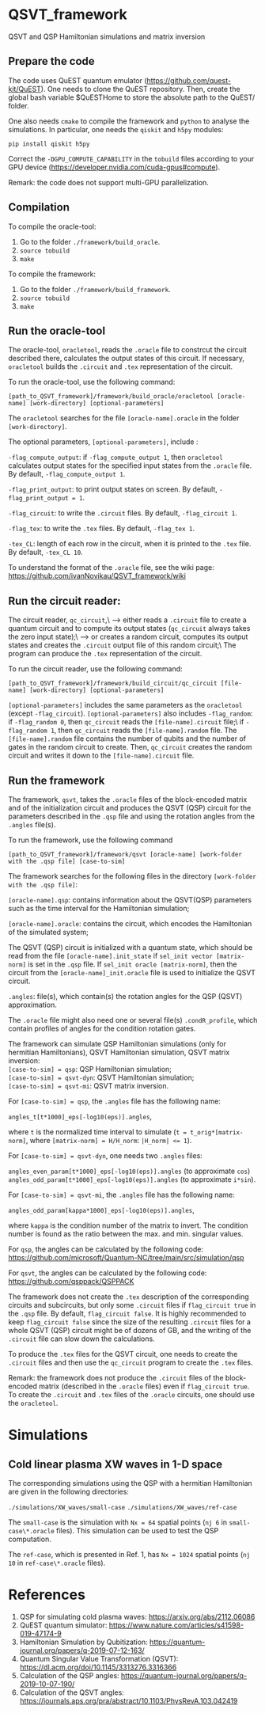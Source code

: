 # QSVT_framework
QSVT and QSP Hamiltonian simulations and matrix inversion

## Prepare the code
The code uses QuEST quantum emulator (https://github.com/quest-kit/QuEST).
One needs to clone the QuEST repository.
Then, create the global bash variable $QuESTHome to store the absolute path to the QuEST/ folder.

One also needs `cmake` to compile the framework and `python` to analyse the simulations.
In particular, one needs the `qiskit` and `h5py` modules:

`pip install qiskit h5py`

Correct the `-DGPU_COMPUTE_CAPABILITY` in the `tobuild` files according to your GPU device
(https://developer.nvidia.com/cuda-gpus#compute).

Remark: the code does not support multi-GPU parallelization.

## Compilation
To compile the oracle-tool:
1. Go to the folder `./framework/build_oracle`.
2. `source tobuild`
3. `make`

To compile the framework:
1. Go to the folder `./framework/build_framework`.
2. `source tobuild`
3. `make`

## Run the oracle-tool
The oracle-tool, `oracletool`, reads the `.oracle` file to constrcut the circuit described there, calculates the output states of this circuit.
If necessary, `oracletool` builds the `.circuit` and `.tex` representation of the circuit.

To run the oracle-tool, use the following command:

`[path_to_QSVT_framework]/framework/build_oracle/oracletool [oracle-name] [work-directory] [optional-parameters]`

The `oracletool` searches for the file `[oracle-name].oracle` in the folder `[work-directory]`.

The optional parameters, `[optional-parameters]`, include : 

`-flag_compute_output`: if `-flag_compute_output 1`, then `oracletool` calculates output states for the specified input states from the `.oracle` file.
By default, `-flag_compute_output 1`.

`-flag_print_output`: to print output states on screen.
By default, `-flag_print_output = 1`.

`-flag_circuit`: to write the `.circuit` files. 
By default, `-flag_circuit 1`.

`-flag_tex`: to write the `.tex` files. 
By default, `-flag_tex 1`.

`-tex_CL`: length of each row in the circuit, when it is printed to the `.tex` file.
By default, `-tex_CL 10`.

To understand the format of the `.oracle` file, see the wiki page:<br> 
https://github.com/ivanNovikau/QSVT_framework/wiki

## Run the circuit reader:
The circuit reader, `qc_circuit`,\\ 
--> either reads a `.circuit` file to create a quantum circuit and to compute its output states (`qc_circuit` always takes the zero input state);\\ 
--> or creates a random circuit, computes its output states and creates the `.circuit` output file of this random circuit;\\
The program can produce the `.tex` representation of the circuit.

To run the circuit reader, use the following command:

`[path_to_QSVT_framework]/framework/build_circuit/qc_circuit [file-name] [work-directory] [optional-parameters]`

`[optional-parameters]` includes the same parameters as the `oracletool` (except `-flag_circuit`).
`[optional-parameters]` also includes `-flag_random`: <br>
      if `-flag_random 0`, then `qc_circuit` reads the `[file-name].circuit` file;\\
      if `-flag_random 1`, then `qc_circuit` reads the `[file-name].random` file. The `[file-name].random` file contains the number of qubits and the number of gates in the random circuit to create. Then, `qc_circuit` creates the random circuit and writes it down to the `[file-name].circuit` file.


## Run the framework
The framework, `qsvt`, takes the `.oracle` files of the block-encoded matrix and of the initialization circuit and produces the QSVT (QSP) circuit for the parameters described in the `.qsp` file and using the rotation angles from the `.angles` file(s).

To run the framework, use the following command

`[path_to_QSVT_framework]/framework/qsvt [oracle-name] [work-folder with the .qsp file] [case-to-sim]`

The framework searches for the following files in the directory `[work-folder with the .qsp file]`:

`[oracle-name].qsp`: contains information about the QSVT(QSP) parameters such as the time interval for the Hamiltonian simulation;

`[oracle-name].oracle`: contains the circuit, which encodes the Hamiltonian of the simulated system;

The QSVT (QSP) circuit is initialized with a quantum state, which should be read from the file
`[oracle-name].init_state` if `sel_init vector [matrix-norm]` is set in the `.qsp` file.
If `sel_init oracle [matrix-norm]`, then the circuit from the `[oracle-name]_init.oracle` file is used to initialize the QSVT circuit.

`.angles`: file(s), which contain(s) the rotation angles for the QSP (QSVT) approximation.

The `.oracle` file might also need one or several file(s) `.condR_profile`, which contain profiles of angles for the condition rotation gates.

The framework can simulate QSP Hamiltonian simulations (only for hermitian Hamiltonians), QSVT Hamiltonian simulation, QSVT matrix inversion:<br>
`[case-to-sim] = qsp`: QSP Hamiltonian simulation;<br>
`[case-to-sim] = qsvt-dyn`: QSVT Hamiltonian simulation;<br>
`[case-to-sim] = qsvt-mi`: QSVT matrix inversion.

For `[case-to-sim] = qsp`, the `.angles` file has the following name:

`angles_t[t*1000]_eps[-log10(eps)].angles`,

where `t` is the normalized time interval to simulate (`t = t_orig*[matrix-norm]`, where `[matrix-norm] = H/H_norm`: `|H_norm| <= 1`).

For `[case-to-sim] = qsvt-dyn`, one needs two `.angles` files:

`angles_even_param[t*1000]_eps[-log10(eps)].angles` (to approximate `cos`)<br>
`angles_odd_param[t*1000]_eps[-log10(eps)].angles`  (to approximate `i*sin`).

For `[case-to-sim] = qsvt-mi`, the `.angles` file has the following name:

`angles_odd_param[kappa*1000]_eps[-log10(eps)].angles`,

where `kappa` is the condition number of the matrix to invert.
The condition number is found as the ratio between the max. and min. singular values.

For `qsp`, the angles can be calculated by the following code: https://github.com/microsoft/Quantum-NC/tree/main/src/simulation/qsp

For `qsvt`, the angles can be calculated by the following code: https://github.com/qsppack/QSPPACK

The framework does not create the `.tex` description of the corresponding circuits and subcircuits, but only some `.circuit` files if `flag_circuit true` in the `.qsp` file. By default, `flag_circuit false`.
It is highly recommended to keep `flag_circuit false` since the size of the resulting `.circuit` files for a whole QSVT (QSP) circuit might be of dozens of GB, and the writing of the `.circuit` file can slow down the calculations.

To produce the `.tex` files for the QSVT circuit, one needs to create the `.circuit` files and then use the `qc_circuit` program to create the `.tex` files.

Remark: the framework does not produce the `.circuit` files of the block-encoded matrix (described in the `.oracle` files) even if `flag_circuit true`.
To create the `.circuit` and `.tex` files of the `.oracle` circuits, one should use the `oracletool`.


# Simulations

## Cold linear plasma XW waves in 1-D space
The corresponding simulations using the QSP with a hermitian Hamiltonian are given in the following directories:

`./simulations/XW_waves/small-case`
`./simulations/XW_waves/ref-case`

The `small-case` is the simulation with `Nx = 64` spatial points (`nj 6` in `small-case\*.oracle` files).
This simulation can be used to test the QSP computation.

The `ref-case`, which is presented in Ref. 1, has `Nx = 1024` spatial points (`nj 10` in `ref-case\*.oracle` files).




# References
1. QSP for simulating cold plasma waves: https://arxiv.org/abs/2112.06086<br>
2. QuEST quantum simulator: https://www.nature.com/articles/s41598-019-47174-9<br>
3. Hamiltonian Simulation by Qubitization: https://quantum-journal.org/papers/q-2019-07-12-163/<br>
4. Quantum Singular Value Transformation (QSVT): https://dl.acm.org/doi/10.1145/3313276.3316366<br>
5. Calculation of the QSP angles: https://quantum-journal.org/papers/q-2019-10-07-190/<br>
6. Calculation of the QSVT angles: https://journals.aps.org/pra/abstract/10.1103/PhysRevA.103.042419<br>


























